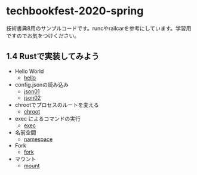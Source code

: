 # techbookfest-2020-spring

技術書典8用のサンプルコードです。runcやrailcarを参考にしています。学習用ですのでお気をつけください。

## 1.4 Rustで実装してみよう

* Hello World
  * [hello](./hello)
* config.jsonの読み込み
  * [json01](./json01)
  * [json02](./json02)
* chrootでプロセスのルートを変える
  * [chroot](./chroot)
* exec によるコマンドの実行
  * [exec](./exec)
* 名前空間
  * [namespace](./namespace)
* Fork
  * [fork](./fork)
* マウント
  * [mount](./mount)
